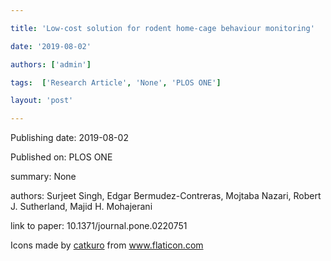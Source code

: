 ---
title: 'Low-cost solution for rodent home-cage behaviour monitoring'
date: '2019-08-02'
authors: ['admin']
tags:  ['Research Article', 'None', 'PLOS ONE']
layout: 'post'
---
Publishing date: 2019-08-02

Published on: PLOS ONE

summary: None

authors: Surjeet Singh, Edgar Bermudez-Contreras, Mojtaba Nazari, Robert J. Sutherland, Majid H. Mohajerani

link to paper: 10.1371/journal.pone.0220751

Icons made by <a href="https://www.flaticon.com/free-icon/bookshelves_3576884" title="catkuro">catkuro</a> from <a href="https://www.flaticon.com/" title="Flaticon"> www.flaticon.com</a>